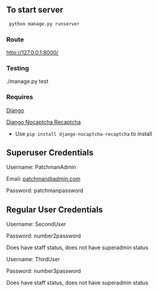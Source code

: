 ## To start server

```python
 python manage.py runserver
```

### Route

http://127.0.0.1:8000/

### Testing

./manage.py test

### Requires

[Django](https://www.djangoproject.com/)

[Django Nocaptcha Recaptcha](https://github.com/ImaginaryLandscape/django-nocaptcha-recaptcha)
* Use ``` pip install django-nocaptcha-recaptcha ``` to install

## Superuser Credentials

Username: PatchmanAdmin

Email: patchman@admin.com

Password: patchmanpassword

## Regular User Credentials

Username: SecondUser

Password: number2password

Does have staff status, does not have superadmin status


Username: ThirdUser

Password: number3password

Does have staff status, does not have superadmin status